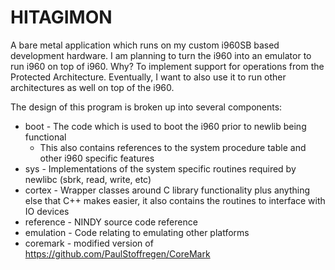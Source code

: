 # HITAGIMON

A bare metal application which runs on my custom i960SB based development hardware. 
I am planning to turn the i960 into an emulator to run i960 on top of i960. Why? 
To implement support for operations from the Protected Architecture. 
Eventually, I want to also use it to run other architectures as well on top of the i960.

The design of this program is broken up into several components:

- boot - The code which is used to boot the i960 prior to newlib being functional
  - This also contains references to the system procedure table and other i960 specific features
- sys - Implementations of the system specific routines required by newlibc (sbrk, read, write, etc)
- cortex - Wrapper classes around C library functionality plus anything else that C++ makes easier, it also contains the routines to interface with IO devices
- reference - NINDY source code reference
- emulation - Code relating to emulating other platforms
- coremark - modified version of https://github.com/PaulStoffregen/CoreMark
